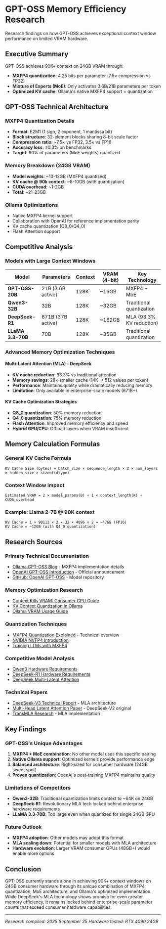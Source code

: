 # GPT-OSS Memory Efficiency Research

Research findings on how GPT-OSS achieves exceptional context window performance on limited VRAM hardware.

## Executive Summary

GPT-OSS achieves 90K+ context on 24GB VRAM through:

- **MXFP4 quantization**: 4.25 bits per parameter (7.5× compression vs FP32)
- **Mixture of Experts (MoE)**: Only activates 3.6B/21B parameters per token
- **Optimized KV cache**: Ollama's native MXFP4 support + quantization

## GPT-OSS Technical Architecture

### MXFP4 Quantization Details

- **Format**: E2M1 (1 sign, 2 exponent, 1 mantissa bit)
- **Block structure**: 32-element blocks sharing 8-bit scale factor
- **Compression ratio**: ~7.5× vs FP32, 3.5× vs FP16
- **Accuracy loss**: ≤0.3% on benchmarks
- **Target**: 90% of parameters (MoE weights) quantized

### Memory Breakdown (24GB VRAM)

- **Model weights**: ~10-12GB (MXFP4 quantized)
- **KV cache @ 90k context**: ~8-10GB (with quantization)
- **CUDA overhead**: ~1-2GB
- **Total**: ~21-23GB

### Ollama Optimizations

- Native MXFP4 kernel support
- Collaboration with OpenAI for reference implementation parity
- KV cache quantization (Q8_0/Q4_0)
- Flash Attention support

## Competitive Analysis

### Models with Large Context Windows

| Model             | Parameters        | Context | VRAM (4-bit) | Key Technology           |
| ----------------- | ----------------- | ------- | ------------ | ------------------------ |
| **GPT-OSS-20B**   | 21B (3.6B active) | 128K    | ~16GB        | MXFP4 + MoE              |
| **Qwen3-32B**     | 32B               | 128K    | ~32GB        | Traditional quantization |
| **DeepSeek-R1**   | 671B (37B active) | 128K    | ~162GB       | MLA (93.3% KV reduction) |
| **LLaMA 3.3-70B** | 70B               | 128K    | ~35GB        | Traditional quantization |

### Advanced Memory Optimization Techniques

#### Multi-Latent Attention (MLA) - DeepSeek

- **KV cache reduction**: 93.3% vs traditional attention
- **Memory savings**: 28× smaller cache (14K → 512 values per token)
- **Performance**: Maintains quality while dramatically reducing memory
- **Limitation**: Only available in enterprise-scale models (671B+)

#### KV Cache Optimization Strategies

- **Q8_0 quantization**: 50% memory reduction
- **Q4_0 quantization**: 75% memory reduction
- **Flash Attention**: Improved memory efficiency and speed
- **Hybrid GPU/CPU**: Offload layers when VRAM insufficient

## Memory Calculation Formulas

### General KV Cache Formula

```text
KV Cache Size (bytes) = batch_size × sequence_length × 2 × num_layers × hidden_size × sizeof(dtype)
```

### Context Window Impact

```text
Estimated VRAM = 2 × model_params(B) + 1 × context_length(K) + CUDA_overhead
```

### Example: Llama 2-7B @ 90K context

```text
KV Cache = 1 × 90112 × 2 × 32 × 4096 × 2 = ~47GB (FP16)
KV Cache = ~12GB (with Q4_0 quantization)
```

## Research Sources

### Primary Technical Documentation

- [Ollama GPT-OSS Blog](https://ollama.com/blog/gpt-oss) - MXFP4 implementation details
- [OpenAI GPT-OSS Introduction](https://openai.com/index/introducing-gpt-oss/) - Official announcement
- [GitHub: OpenAI GPT-OSS](https://github.com/openai/gpt-oss) - Model repository

### Memory Optimization Research

- [Context Kills VRAM: Consumer GPU Guide](https://medium.com/@lyx_62906/context-kills-vram-how-to-run-llms-on-consumer-gpus-a785e8035632)
- [KV Context Quantization in Ollama](https://smcleod.net/2024/12/bringing-k/v-context-quantisation-to-ollama/)
- [Ollama VRAM Usage Guide](https://geekbacon.com/2025/05/03/understanding-vram-usage-in-ollama-with-large-models/)

### Quantization Techniques

- [MXFP4 Quantization Explained](https://huggingface.co/blog/RakshitAralimatti/learn-ai-with-me) - Technical overview
- [NVIDIA NVFP4 Introduction](https://developer.nvidia.com/blog/introducing-nvfp4-for-efficient-and-accurate-low-precision-inference/)
- [Training LLMs with MXFP4](https://assets.amazon.science/cf/c0/835ed90b4fef88f6c5ed6f6494c7/training-llms-with-mxfp4.pdf)

### Competitive Model Analysis

- [Qwen3 Hardware Requirements](https://dev.to/ai4b/comprehensive-hardware-requirements-report-for-qwen3-part-ii-4i5l)
- [DeepSeek-R1 Hardware Requirements](https://dev.to/ai4b/comprehensive-hardware-requirements-report-for-deepseek-r1-5269)
- [DeepSeek Multi-Latent Attention](https://huggingface.co/blog/NormalUhr/mla-explanation)

### Technical Papers

- [DeepSeek-V3 Technical Report](https://arxiv.org/html/2412.19437v1) - MLA architecture
- [Multi-Head Latent Attention Paper](https://arxiv.org/html/2405.04434v4) - DeepSeek-V2 original
- [TransMLA Research](https://arxiv.org/html/2502.07864v2) - MLA implementation

## Key Findings

### GPT-OSS's Unique Advantages

1. **MXFP4 + MoE combination**: No other model uses this specific pairing
2. **Native Ollama support**: Optimized kernels provide performance edge
3. **Balanced architecture**: Right-sized for consumer hardware (24GB sweet spot)
4. **Proven quantization**: OpenAI's post-training MXFP4 maintains quality

### Limitations of Competitors

- **Qwen3-32B**: Traditional quantization limits context to ~64K on 24GB
- **DeepSeek-R1**: Revolutionary MLA tech locked behind enterprise hardware requirements
- **LLaMA 3.3-70B**: Too large even when quantized for single 24GB GPU

### Future Outlook

- **MXFP4 adoption**: Other models may adopt this format
- **MLA scaling down**: Potential for smaller models with MLA architecture
- **Hardware evolution**: Larger VRAM consumer GPUs (48GB+) would enable more options

## Conclusion

GPT-OSS currently stands alone in achieving 90K+ context windows on 24GB consumer hardware through its unique
combination of MXFP4 quantization, MoE architecture, and Ollama's optimized implementation. While DeepSeek's MLA
technology shows promise for even greater memory efficiency, it remains locked behind enterprise-scale parameter counts
that exceed consumer hardware capabilities.

______________________________________________________________________

*Research compiled: 2025 September 25* *Hardware tested: RTX 4090 24GB*
